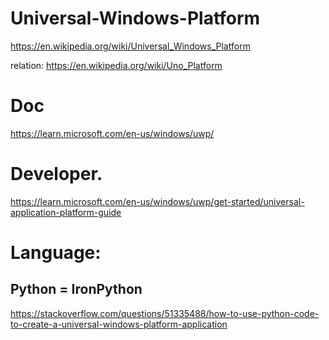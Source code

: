 # Universal-Windows-Platform
https://en.wikipedia.org/wiki/Universal_Windows_Platform

relation: https://en.wikipedia.org/wiki/Uno_Platform

# Doc
https://learn.microsoft.com/en-us/windows/uwp/

# Developer.
https://learn.microsoft.com/en-us/windows/uwp/get-started/universal-application-platform-guide

# Language:
## Python = IronPython
https://stackoverflow.com/questions/51335488/how-to-use-python-code-to-create-a-universal-windows-platform-application
